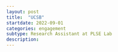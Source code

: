 ```yaml
---
layout: post
title:  "UCSB"
startdate: 2022-09-01
categories: engagement
subtype: Research Assistant at PLSE Lab
description:
---
```

